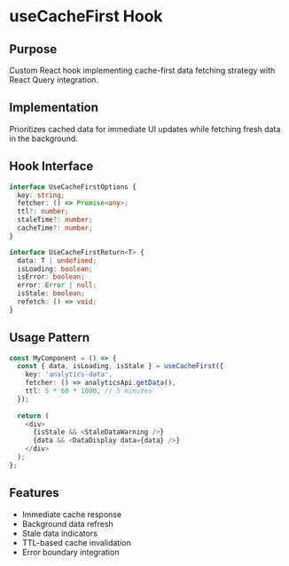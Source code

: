 # useCacheFirst Hook

## Purpose
Custom React hook implementing cache-first data fetching strategy with React Query integration.

## Implementation
Prioritizes cached data for immediate UI updates while fetching fresh data in the background.

## Hook Interface
```typescript
interface UseCacheFirstOptions {
  key: string;
  fetcher: () => Promise<any>;
  ttl?: number;
  staleTime?: number;
  cacheTime?: number;
}

interface UseCacheFirstReturn<T> {
  data: T | undefined;
  isLoading: boolean;
  isError: boolean;
  error: Error | null;
  isStale: boolean;
  refetch: () => void;
}
```

## Usage Pattern
```typescript
const MyComponent = () => {
  const { data, isLoading, isStale } = useCacheFirst({
    key: 'analytics-data',
    fetcher: () => analyticsApi.getData(),
    ttl: 5 * 60 * 1000, // 5 minutes
  });
  
  return (
    <div>
      {isStale && <StaleDataWarning />}
      {data && <DataDisplay data={data} />}
    </div>
  );
};
```

## Features
- Immediate cache response
- Background data refresh
- Stale data indicators
- TTL-based cache invalidation
- Error boundary integration